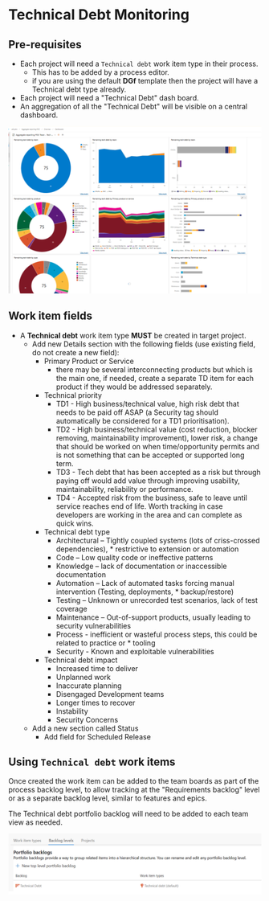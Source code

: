 # Technical Debt Monitoring

## Pre-requisites

- Each project will need a `Technical debt` work item type in their process.
    - This has to be added by a process editor.
    - if you are using the default **DGf** template then the project will have a Technical debt type already.
- Each project will need a "Technical Debt" dash board.
- An aggregation of all the "Technical Debt" will be visible on a central dashboard.

![Dashboard Technical Debt](./dashboard_TD_V1.png)

## Work item fields

* A **Technical debt** work item type **MUST** be created in target project. 
  * Add new Details section with the following fields (use existing field, do not create a  new field):
    * Primary Product or Service
      * there may be several interconnecting products but which is the main one, if needed, create a separate TD item for each product if they would be addressed separately.
    * Technical priority
      * TD1 - High business/technical value, high risk debt that needs to be paid off ASAP  (a Security tag should automatically be considered for a TD1 prioritisation).
      * TD2 - High business/technical value (cost reduction, blocker removing,  maintainability improvement), lower risk, a change that should be worked on when   time/opportunity permits and is not something that can be accepted or supported long  term.
      * TD3 - Tech debt that has been accepted as a risk but through paying off would add   value through improving usability, maintainability, reliability or performance.
      * TD4 - Accepted risk from the business, safe to leave until service reaches end of   life. Worth tracking in case developers are working in the area and can complete as   quick wins.
    * Technical debt type
      * Architectural – Tightly coupled systems (lots of criss-crossed dependencies),       * restrictive to extension or automation
      * Code – Low quality code or ineffective patterns
      * Knowledge – lack of documentation or inaccessible documentation
      * Automation – Lack of automated tasks forcing manual intervention (Testing, deployments,       * backup/restore)
      * Testing – Unknown or unrecorded test scenarios, lack of test coverage
      * Maintenance – Out-of-support products, usually leading to security vulnerabilities
      * Process - inefficient or wasteful process steps, this could be related to practice or       * tooling
      * Security - Known and exploitable vulnerabilities
    * Technical debt impact
      * Increased time to deliver
      * Unplanned work
      * Inaccurate planning
      * Disengaged Development teams
      * Longer times to recover
      * Instability
      * Security Concerns
  * Add a new section called Status
    * Add field for Scheduled Release

## Using `Technical debt` work items

Once created the work item can be added to the team boards as part of the process backlog level, to allow tracking at the "Requirements backlog" level or as a separate backlog level, similar to features and epics.

The Technical debt portfolio backlog will need to be added to each team view as needed.

![Portfolio Technical Debt](./Porfolio_TD_V1.png)
